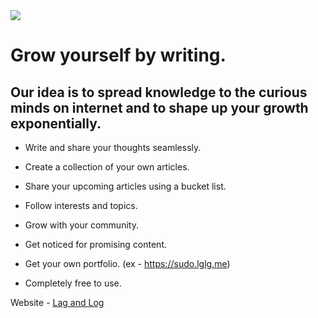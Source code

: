 <img src='https://i.imgur.com/Gll53l4.jpg' />

# Grow yourself by writing.

## Our idea is to spread knowledge to the curious minds on internet and to shape up your growth exponentially.

- Write and share your thoughts seamlessly.

- Create a collection of your own articles.

- Share your upcoming articles using a bucket list.

- Follow interests and topics.

- Grow with your community.

- Get noticed for promising content.

- Get your own portfolio. (ex - https://sudo.lglg.me)

- Completely free to use.

Website - [Lag and Log](https://lagandlog.com)
